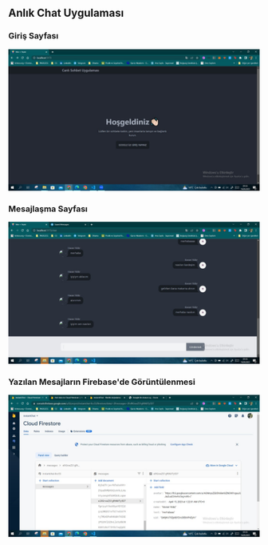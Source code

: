## Anlık Chat Uygulaması

### Giriş Sayfası
![giriş ekranı](https://github.com/yildizayse/anlik-chat-firebase/blob/main/photos/giri%C5%9F.jpeg)

### Mesajlaşma Sayfası
![mesaj ekranı](https://github.com/yildizayse/anlik-chat-firebase/blob/main/photos/chat.jpeg)

### Yazılan Mesajların Firebase'de Görüntülenmesi
![firebaseekranı](https://github.com/yildizayse/anlik-chat-firebase/blob/main/photos/firebase-chat-data.jpeg)
